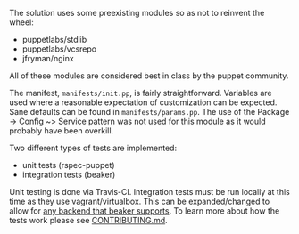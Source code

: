 The solution uses some preexisting modules so as not to reinvent the
wheel:

* puppetlabs/stdlib
* puppetlabs/vcsrepo
* jfryman/nginx

All of these modules are considered best in class by the puppet
community.

The manifest, `manifests/init.pp`, is fairly
straightforward. Variables are used where a reasonable expectation of
customization can be expected. Sane defaults can be found in
`manifests/params.pp`. The use of the Package -> Config ~> Service
pattern was not used for this module as it would probably have been
overkill.

Two different types of tests are implemented:

* unit tests (rspec-puppet)
* integration tests (beaker)

Unit testing is done via Travis-CI. Integration tests must be run
locally at this time as they use vagrant/virtualbox. This can be
expanded/changed to allow for
[any backend that beaker supports](https://github.com/puppetlabs/beaker/wiki/Creating-A-Test-Environment#supported-virtualization-providers). To
learn more about how the tests work please see
[CONTRIBUTING.md](https://github.com/thejandroman/puppet-nc_nginx/blob/master/CONTRIBUTING.md).
